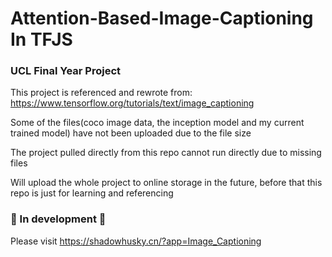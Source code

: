 # Attention-Based-Image-Captioning In TFJS
### UCL Final Year Project

This project is referenced and rewrote from: https://www.tensorflow.org/tutorials/text/image_captioning

Some of the files(coco image data, the inception model and my current trained model) have not been uploaded due to the file size

The project pulled directly from this repo cannot run directly due to missing files

Will upload the whole project to online storage in the future, before that this repo is just for learning and referencing

### 🚧   In development  🚧

Please visit https://shadowhusky.cn/?app=Image_Captioning 
